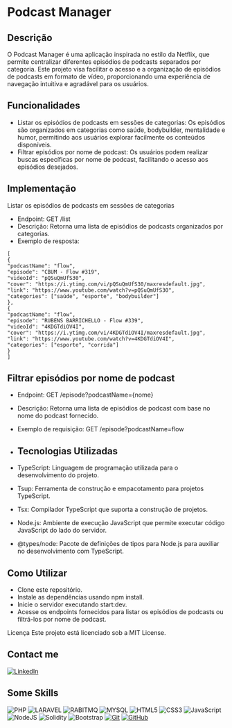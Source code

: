 # Podcast Manager

## Descrição
O Podcast Manager é uma aplicação inspirada no estilo da Netflix, que permite centralizar diferentes episódios de podcasts separados por categoria. Este projeto visa facilitar o acesso e a organização de episódios de podcasts em formato de vídeo, proporcionando uma experiência de navegação intuitiva e agradável para os usuários.

## Funcionalidades
- Listar os episódios de podcasts em sessões de categorias: Os episódios são organizados em categorias como saúde, bodybuilder, mentalidade e humor, permitindo aos usuários explorar facilmente os conteúdos disponíveis.
- Filtrar episódios por nome de podcast: Os usuários podem realizar buscas específicas por nome de podcast, facilitando o acesso aos episódios desejados.

## Implementação
Listar os episódios de podcasts em sessões de categorias
- Endpoint: GET /list
- Descrição: Retorna uma lista de episódios de podcasts organizados por categorias.
- Exemplo de resposta:
```
[
{
"podcastName": "flow",
"episode": "CBUM - Flow #319",
"videoId": "pQSuQmUfS30",
"cover": "https://i.ytimg.com/vi/pQSuQmUfS30/maxresdefault.jpg",
"link": "https://www.youtube.com/watch?v=pQSuQmUfS30",
"categories": ["saúde", "esporte", "bodybuilder"]
},
{
"podcastName": "flow",
"episode": "RUBENS BARRICHELLO - Flow #339",
"videoId": "4KDGTdiOV4I",
"cover": "https://i.ytimg.com/vi/4KDGTdiOV4I/maxresdefault.jpg",
"link": "https://www.youtube.com/watch?v=4KDGTdiOV4I",
"categories": ["esporte", "corrida"]
}
]
```

## Filtrar episódios por nome de podcast
- Endpoint: GET /episode?podcastName={nome}
- Descrição: Retorna uma lista de episódios de podcast com base no nome do podcast fornecido.
- Exemplo de requisição: GET /episode?podcastName=flow

- ## Tecnologias Utilizadas
- TypeScript: Linguagem de programação utilizada para o desenvolvimento do projeto.
- Tsup: Ferramenta de construção e empacotamento para projetos TypeScript.
- Tsx: Compilador TypeScript que suporta a construção de projetos.
- Node.js: Ambiente de execução JavaScript que permite executar código JavaScript do lado do servidor.
- @types/node: Pacote de definições de tipos para Node.js para auxiliar no desenvolvimento com TypeScript.

## Como Utilizar
- Clone este repositório.
- Instale as dependências usando npm install.
- Inicie o servidor executando start:dev.
- Acesse os endpoints fornecidos para listar os episódios de podcasts ou filtrá-los por nome de podcast.

Licença
Este projeto está licenciado sob a MIT License.

## Contact me
[![LinkedIn](https://img.shields.io/badge/LinkedIn-0077B5?style=for-the-badge&logo=linkedin&logoColor=white)](https://www.linkedin.com/in/thiago-luna/)

## Some Skills
![PHP](https://img.shields.io/badge/PHP-fff?style=for-the-badge&logo=php)
![LARAVEL](https://img.shields.io/badge/LARAVEL-000?style=for-the-badge&logo=laravel)
![RABITMQ](https://img.shields.io/badge/rabbitmq-E34F26?style=for-the-badge&logo=rabbitmq&logoColor=white)
![MYSQL](https://img.shields.io/badge/MySQL-fff?style=for-the-badge&logo=mysql)
![HTML5](https://img.shields.io/badge/HTML5-E34F26?style=for-the-badge&logo=html5&logoColor=white)
![CSS3](https://img.shields.io/badge/CSS3-1572B6?style=for-the-badge&logo=css3&logoColor=white)
![JavaScript](https://img.shields.io/badge/JavaScript-F7DF1E?style=for-the-badge&logo=javascript&logoColor=black)
![NodeJS](https://img.shields.io/badge/node-44883e?style=for-the-badge&logo=node.js&logoColor=black)
![Solidity](https://img.shields.io/badge/solidity-96C9F4?style=for-the-badge&logo=solidity&logoColor=black)
![Bootstrap](https://img.shields.io/badge/bootstrap-000?style=for-the-badge&logo=bootstrap&logoColor=553C7B)
[![Git](https://img.shields.io/badge/Git-000?style=for-the-badge&logo=git&logoColor=E94D5F)](https://git-scm.com/doc)
[![GitHub](https://img.shields.io/badge/GitHub-000?style=for-the-badge&logo=github&logoColor=30A3DC)](https://docs.github.com/)